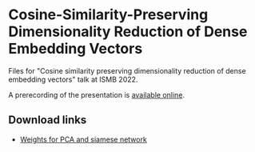 # Cosine-Similarity-Preserving Dimensionality Reduction of Dense Embedding Vectors

Files for "Cosine similarity preserving dimensionality reduction of dense embedding vectors" talk at ISMB 2022.

A prerecording of the presentation is [available online](https://www.youtube.com/watch?v=WQWFkSc0KHY).

## Download links
 - [Weights for PCA and siamese network](https://ujchmura-my.sharepoint.com/:f:/g/personal/witold_wydmanski_uj_edu_pl/EhNB1SYOPI1Gh252OAeCl0wBE2e_2Ny3VvGck9oGnAsMcg?e=F3b8Lv)
